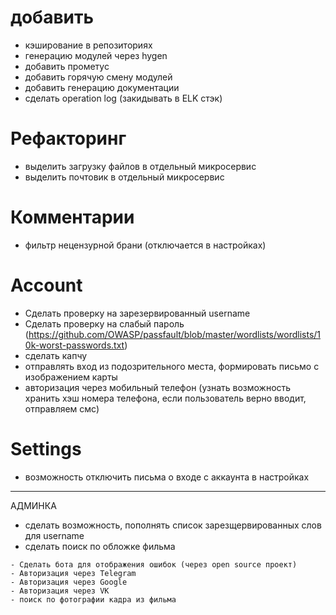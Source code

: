 # добавить
- кэширование в репозиториях
- генерацию модулей через hygen
- добавить прометус
- добавить горячую смену модулей
- добавить генерацию документации
- сделать operation log (закидывать в ELK стэк)

# Рефакторинг
- выделить загрузку файлов в отдельный микросервис
- выделить почтовик в отдельный микросервис

# Комментарии
- фильтр нецензурной брани (отключается в настройках)

# Account
- Сделать проверку на зарезервированный username
- Сделать проверку на слабый пароль (https://github.com/OWASP/passfault/blob/master/wordlists/wordlists/10k-worst-passwords.txt)
- сделать капчу
- отправлять вход из подозрительного места, формировать письмо с изображением карты
- авторизация через мобильный телефон (узнать возможность хранить хэш номера телефона, если пользователь верно вводит, отправляем смс)

# Settings
- возможность отключить письма о входе с аккаунта в настройках

-------------
АДМИНКА

- сделать возможность, пополнять список зарезщервированных слов для username
- сделать поиск по обложке фильма


~~~~~~~~~~~~~~~~~~~~~ Backlog ~~~~~~~~~~~~~~~~~~~
- Сделать бота для отображения ошибок (через open source проект)
- Авторизация через Telegram
- Авторизация через Google
- Авторизация через VK
- поиск по фотографии кадра из фильма